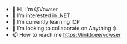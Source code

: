 - 👋 Hi, I’m @Vowser
- 👀 I’m interested in .NET
- 🌱 I’m currently learning ICP
- 💞️ I’m looking to collaborate on Anything :)
- 📫 How to reach me https://linktr.ee/vowser

<!---
Vowser/Vowser is a ✨ special ✨ repository because its `README.md` (this file) appears on your GitHub profile.
You can click the Preview link to take a look at your changes.
--->
